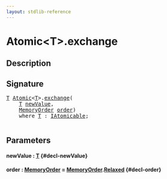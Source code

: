 ```yaml
---
layout: stdlib-reference
---
```


# Atomic\<T\>\.exchange

## Description





## Signature 

<pre>
<a href="/stdlib-reference/types/Atomic/index#typeparam-T" class="code_type">T</a> <a href="/stdlib-reference/types/Atomic/index" class="code_type">Atomic</a>&lt;<a href="/stdlib-reference/types/Atomic/index#typeparam-T" class="code_type">T</a>&gt;.<a href="/stdlib-reference/types/Atomic/exchange">exchange</a>(
    <a href="/stdlib-reference/types/Atomic/index#typeparam-T" class="code_type">T</a> <a href="/stdlib-reference/types/Atomic/exchange#decl-newValue" class="code_param">newValue</a>,
    <a href="/stdlib-reference/types/MemoryOrder/index" class="code_type">MemoryOrder</a> <a href="/stdlib-reference/types/Atomic/exchange#decl-order" class="code_param">order</a>)
    <span class='code_keyword'>where</span> <a href="/stdlib-reference/types/Atomic/index#typeparam-T" class="code_type">T</a> : <a href="/stdlib-reference/interfaces/IAtomicable/index">IAtomicable</a>;

</pre>

## Parameters

#### newValue  : [T](/stdlib-reference/types/Atomic/index#typeparam-T) {#decl-newValue}
#### order  : [MemoryOrder](/stdlib-reference/types/MemoryOrder/index) = [MemoryOrder](/stdlib-reference/types/MemoryOrder/index)\.[Relaxed](/stdlib-reference/types/MemoryOrder/index#decl-Relaxed) {#decl-order}

